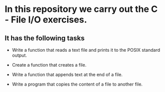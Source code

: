 # In this repository we carry out the C - File I/O exercises.

## It has the following tasks

- Write a function that reads a text file and prints it to the POSIX standard output.

- Create a function that creates a file.

- Write a function that appends text at the end of a file.

- Write a program that copies the content of a file to another file.
